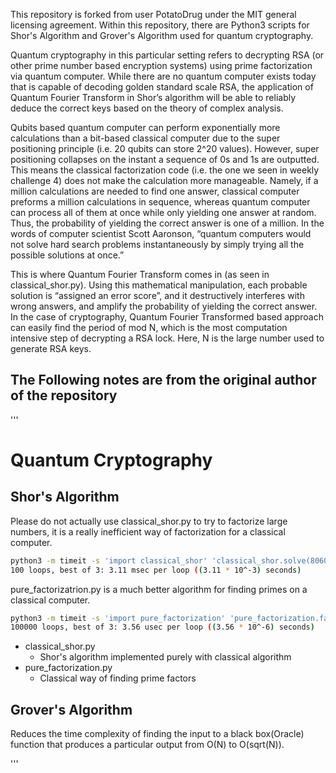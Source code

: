 This repository is forked from user PotatoDrug under the MIT general licensing agreement. 
Within this repository, there are Python3 scripts for Shor's Algorithm and Grover's Algorithm used for quantum cryptography. 

Quantum cryptography in this particular setting refers to decrypting RSA (or other prime number based encryption systems) using prime factorization via quantum computer. While there are no quantum computer exists today that is capable of decoding golden standard scale RSA, the application of Quantum Fourier Transform in Shor’s algorithm will be able to reliably deduce the correct keys based on the theory of complex analysis. 

Qubits based quantum computer can perform exponentially more calculations than a bit-based classical computer due to the super positioning principle (i.e. 20 qubits can store 2^20 values). However, super positioning collapses on the instant a sequence of 0s and 1s are outputted. This means the classical factorization code (i.e. the one we seen in weekly challenge 4) does not make the calculation more manageable. Namely, if a million calculations are needed to find one answer, classical computer preforms a million calculations in sequence, whereas quantum computer can process all of them at once while only yielding one answer at random. Thus, the probability of yielding the correct answer is one of a million. In the words of computer scientist Scott Aaronson, “quantum computers would not solve hard search problems instantaneously by simply trying all the possible solutions at once.”

This is where Quantum Fourier Transform comes in (as seen in classical_shor.py). Using this mathematical manipulation, each probable solution is “assigned an error score”, and it destructively interferes with wrong answers, and amplify the probability of yielding the correct answer. In the case of cryptography, Quantum Fourier Transformed based approach can easily find the period of mod N, which is the most computation intensive step of decrypting a RSA lock. Here, N is the large number used to generate RSA keys. 






## The Following notes are from the original author of the repository

'''
# Quantum Cryptography

## Shor's Algorithm

Please do not actually use classical_shor.py to try to factorize large numbers, it is a really inefficient way of factorization for a classical computer.

```bash
python3 -m timeit -s 'import classical_shor' 'classical_shor.solve(80609)'
100 loops, best of 3: 3.11 msec per loop ((3.11 * 10^-3) seconds)
```

pure_factorizatrion.py is a much better algorithm for finding primes on a classical computer.

```bash
python3 -m timeit -s 'import pure_factorization' 'pure_factorization.factorize(80609)'
100000 loops, best of 3: 3.56 usec per loop ((3.56 * 10^-6) seconds)
```

* classical_shor.py
  * Shor's algorithm implemented purely with classical algorithm
* pure_factorization.py
  * Classical way of finding prime factors

## Grover's Algorithm

Reduces the time complexity of finding the input to a black box(Oracle) function that produces a particular output from O(N) to O(sqrt(N)).


'''
